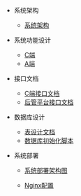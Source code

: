 * 系统架构
    
    * [系统架构](design/system-architecture.md)
* 系统功能设计
  * [C端](introduction/PassJava_introduction_01.md)
  * [A端](introduction/PassJava_introduction_02.md)
* 接口文档
    * [C端接口文档](interfaces/interface_doc_app.md)
    * [后管平台接口文档](interfaces/interface_doc_backend.md)
* 数据库设计
    * [表设计文档](database/design.md)
    * [数据库初始化脚本](database/script.md)
* 系统部署
    * [系统部署架构图](tools/图床神器配置.md)
    
    * [Nginx配置](tools/Nginx.md)
    
      
    
      